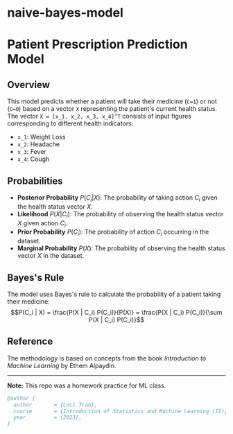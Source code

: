 # naive-bayes-model
# Patient Prescription Prediction Model

## Overview

This model predicts whether a patient will take their medicine (`C=1`) or not (`C=0`) based on a vector `X` representing the patient's current health status. The vector `X = [x_1, x_2, x_3, x_4]^T` consists of input figures corresponding to different health indicators:

- `x_1`: Weight Loss
- `x_2`: Headache
- `x_3`: Fever
- `x_4`: Cough

## Probabilities

- **Posterior Probability** $P(C_i|X)$: The probability of taking action $C_i$ given the health status vector $X$.
- **Likelihood** $P(X|C_i)$: The probability of observing the health status vector $X$ given action $C_i$.
- **Prior Probability** $P(C_i)$: The probability of action $C_i$ occurring in the dataset.
- **Marginal Probability** $P(X)$: The probability of observing the health status vector $X$ in the dataset.

## Bayes's Rule
The model uses Bayes's rule to calculate the probability of a patient taking their medicine:
$$P(C_i | X) = \frac{P(X | C_i) P(C_i)}{P(X)} = \frac{P(X | C_i) P(C_i)}{\sum P(X | C_i) P(C_i)}$$


## Reference

The methodology is based on concepts from the book *Introduction to Machine Learning* by Ethem Alpaydin.

---

**Note:** This repo was a homework practice for ML class.

```bibtex
@author {
  author       = {Loci Tran},
  course       = {Introduction of Statistics and Machine Learning (II)},
  year         = {2023},
}
```
